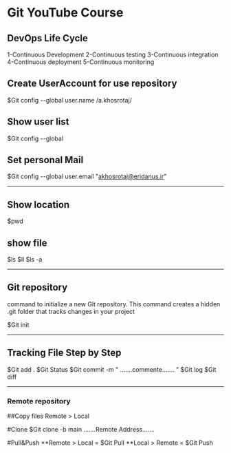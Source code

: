 # Git YouTube Course

## DevOps Life Cycle

1-Continuous Development
2-Continuous testing
3-Continuous integration
4-Continuous deployment
5-Continuous monitoring


## Create UserAccount for use repository

$Git config --global user.name /a.khosrotaj/

## Show user list

$Git config --global

## Set personal Mail

$Git config --global user.email "akhosrotaj@eridanus.ir"

-----------------------------------------------------------
## Show location

$pwd

## show file

$ls
$ll
$ls -a

-----------------------------------------------------------
## Git repository

command to initialize a new Git repository. This command creates a hidden .git folder that tracks changes in your project

$Git init

----------------------------------------------------------
## Tracking File Step by Step

$Git add .
$Git Status
$Git commit -m " .......commente....... "
$Git log
$Git diff

----------------------------------------------------------
### Remote repository

##Copy files Remote > Local

#Clone
$Git clone -b main .......Remote Address.......

#Pull&Push
**Remote > Local = $Git Pull
**Local > Remote = $Git Push
